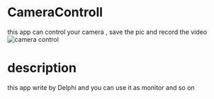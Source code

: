 # CameraControll
this app can control your camera , save the pic and record the video
![camera control](http://image.cethik.vip/images/2017/02/10/2017-02-10_11-40-23.png)

# description
this app write by Delphi and you can use it as monitor and so on
